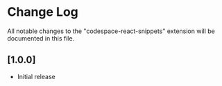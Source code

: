 # Change Log

All notable changes to the "codespace-react-snippets" extension will be documented in this file.

## [1.0.0]

* Initial release